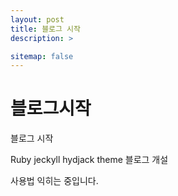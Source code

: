 ```yaml
---
layout: post
title: 블로그 시작
description: >

sitemap: false
---
```


# 블로그시작

블로그 시작

Ruby jeckyll hydjack theme 블로그 개설

사용법 익히는 중입니다.